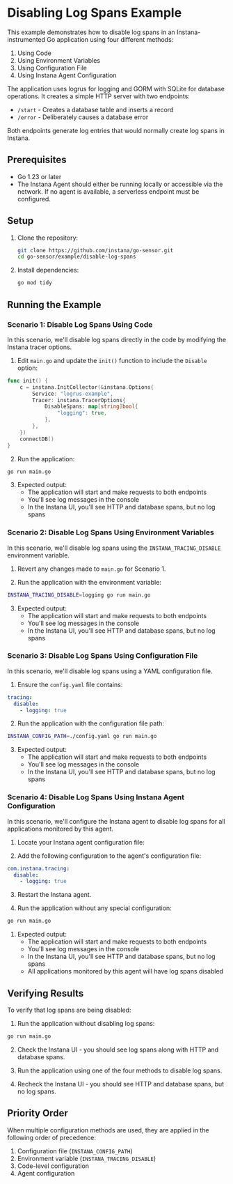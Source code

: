 # Disabling Log Spans Example

This example demonstrates how to disable log spans in an Instana-instrumented Go application using four different methods:
1. Using Code
2. Using Environment Variables
3. Using Configuration File
4. Using Instana Agent Configuration

The application uses logrus for logging and GORM with SQLite for database operations. It creates a simple HTTP server with two endpoints:
- `/start` - Creates a database table and inserts a record
- `/error` - Deliberately causes a database error

Both endpoints generate log entries that would normally create log spans in Instana.

## Prerequisites

- Go 1.23 or later
- The Instana Agent should either be running locally or accessible via the network. If no agent is available, a serverless endpoint must be configured.

## Setup

1. Clone the repository:
   ```bash
   git clone https://github.com/instana/go-sensor.git
   cd go-sensor/example/disable-log-spans
   ```

2. Install dependencies:
   ```bash
   go mod tidy
   ```

## Running the Example

### Scenario 1: Disable Log Spans Using Code

In this scenario, we'll disable log spans directly in the code by modifying the Instana tracer options.

1. Edit `main.go` and update the `init()` function to include the `Disable` option:

```go
func init() {
    c = instana.InitCollector(&instana.Options{
        Service: "logrus-example",
        Tracer: instana.TracerOptions{
            DisableSpans: map[string]bool{
                "logging": true,
            },
        },
    })
    connectDB()
}
```

2. Run the application:
```bash
go run main.go
```

3. Expected output:
   - The application will start and make requests to both endpoints
   - You'll see log messages in the console
   - In the Instana UI, you'll see HTTP and database spans, but no log spans

### Scenario 2: Disable Log Spans Using Environment Variables

In this scenario, we'll disable log spans using the `INSTANA_TRACING_DISABLE` environment variable.

1. Revert any changes made to `main.go` for Scenario 1.

2. Run the application with the environment variable:
```bash
INSTANA_TRACING_DISABLE=logging go run main.go
```

3. Expected output:
   - The application will start and make requests to both endpoints
   - You'll see log messages in the console
   - In the Instana UI, you'll see HTTP and database spans, but no log spans

### Scenario 3: Disable Log Spans Using Configuration File

In this scenario, we'll disable log spans using a YAML configuration file.

1. Ensure the `config.yaml` file contains:
```yaml
tracing:
  disable:
    - logging: true
```

2. Run the application with the configuration file path:
```bash
INSTANA_CONFIG_PATH=./config.yaml go run main.go
```

3. Expected output:
   - The application will start and make requests to both endpoints
   - You'll see log messages in the console
   - In the Instana UI, you'll see HTTP and database spans, but no log spans

### Scenario 4: Disable Log Spans Using Instana Agent Configuration

In this scenario, we'll configure the Instana agent to disable log spans for all applications monitored by this agent.

1. Locate your Instana agent configuration file:

2. Add the following configuration to the agent's configuration file:
```yaml
com.instana.tracing:
  disable:
    - logging: true
```
3. Restart the Instana agent.

4. Run the application without any special configuration:
```bash
go run main.go
```

1. Expected output:
   - The application will start and make requests to both endpoints
   - You'll see log messages in the console
   - In the Instana UI, you'll see HTTP and database spans, but no log spans
   - All applications monitored by this agent will have log spans disabled

## Verifying Results

To verify that log spans are being disabled:

1. Run the application without disabling log spans:
```bash
go run main.go
```

2. Check the Instana UI - you should see log spans along with HTTP and database spans.

3. Run the application using one of the four methods to disable log spans.

4. Recheck the Instana UI - you should see HTTP and database spans, but no log spans.

## Priority Order

When multiple configuration methods are used, they are applied in the following order of precedence:

1. Configuration file (`INSTANA_CONFIG_PATH`)
2. Environment variable (`INSTANA_TRACING_DISABLE`)
3. Code-level configuration
4. Agent configuration 
